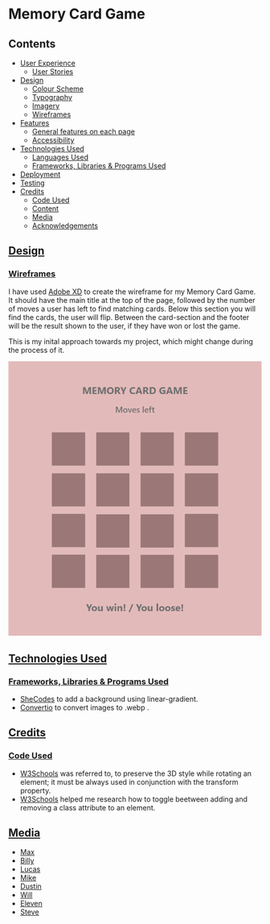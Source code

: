 # Memory Card Game

## Contents

* [User Experience](#user-experience)
    * [User Stories](#user-story)
* [Design](#design)
    * [Colour Scheme](#colour-scheme)
    * [Typography](#typography)
    * [Imagery](#imagery)
    * [Wireframes](#wireframes)
* [Features](#features)
    * [General features on each page](#general-features-on-each-page)
    * [Accessibility](#accessibility)
* [Technologies Used](#technologies-used)
    * [Languages Used](#languages-used)
    * [Frameworks, Libraries & Programs Used](#frameworks-libraries-programs-used)
* [Deployment](#deployment)
* [Testing](#testing)
* [Credits](#credits)
    * [Code Used](#code-used)
    * [Content](#content)
    * [Media](#media)
    * [Acknowledgements](#acknowledgements)

## [Design](#design)

### [Wireframes](#wireframes)
I have used [Adobe XD](https://www.adobe.com/ie/products/xd.html) to create the wireframe for my Memory Card Game. It should have the main title at the top of the page, followed by the number of moves a user has left to find matching cards. Below this section you will find the cards, the user will flip. Between the card-section and the footer will be the result shown to the user, if they have won or lost the game.

This is my inital approach towards my project, which might change during the process of it.

![Wireframes](readme-images/wireframe.memory-card-game.png)

## [Technologies Used](#technologies-used)

### [Frameworks, Libraries & Programs Used](#frameworks-libraries-programs-used)
* [SheCodes](https://gradients.shecodes.io/) to add a background using linear-gradient.
* [Convertio](https://convertio.co/download/) to convert images to .webp .

## [Credits](#credits)

### [Code Used](#code-used)
* [W3Schools](https://www.w3schools.com/cssref/css3_pr_transform-style.asp) was referred to, to preserve the 3D style while rotating an element; it must be always used in conjunction with the transform property.
* [W3Schools](https://www.w3schools.com/howto/howto_js_toggle_class.asp) helped me research how to toggle beetween adding and removing a class attribute to an element.

## [Media](#media)
* [Max](https://images6.fanpop.com/image/photos/42900000/Stranger-Things-3-Portraits-Max-Mayfield-stranger-things-42982418-800-1066.jpg)
* [Billy](https://images6.fanpop.com/image/photos/42900000/Stranger-Things-3-Portraits-Billy-Hargrove-stranger-things-42982416-300-400.jpg)
* [Lucas](https://images6.fanpop.com/image/photos/42900000/Stranger-Things-3-Portraits-Lucas-Sinclair-stranger-things-42982412-300-400.jpg)
* [Mike](https://images6.fanpop.com/image/photos/42900000/Stranger-Things-3-Portraits-Mike-Wheeler-stranger-things-42982413-300-400.jpg)
* [Dustin](https://images6.fanpop.com/image/photos/42900000/Stranger-Things-3-Portraits-Dustin-Henderson-stranger-things-42982415-300-400.jpg)
* [Will](https://images6.fanpop.com/image/photos/42900000/Stranger-Things-3-Portraits-Will-Byers-stranger-things-42982414-300-400.jpg)
* [Eleven](https://images6.fanpop.com/image/photos/42900000/Stranger-Things-3-Portraits-Eleven-stranger-things-42982419-800-1000.jpg)
* [Steve](https://media.vanityfair.com/photos/5d1cbc641c225a00086f40d3/2:3/w_665,h_998,c_limit/steve-harrington-stranger-things.jpg)